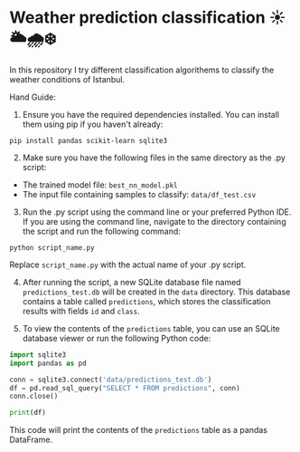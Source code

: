 # Weather prediction classification ☀️🌥️🌧️❄️
In this repository I try different classification algorithems to classify the weather conditions of Istanbul. 

Hand Guide:

1. Ensure you have the required dependencies installed. You can install them using pip if you haven't already:

```
pip install pandas scikit-learn sqlite3
```

2. Make sure you have the following files in the same directory as the .py script:

- The trained model file: `best_nn_model.pkl`
- The input file containing samples to classify: `data/df_test.csv`

3. Run the .py script using the command line or your preferred Python IDE. If you are using the command line, navigate to the directory containing the script and run the following command:

```
python script_name.py
```

Replace `script_name.py` with the actual name of your .py script.

4. After running the script, a new SQLite database file named `predictions_test.db` will be created in the `data` directory. This database contains a table called `predictions`, which stores the classification results with fields `id` and `class`.

5. To view the contents of the `predictions` table, you can use an SQLite database viewer or run the following Python code:

```python
import sqlite3
import pandas as pd

conn = sqlite3.connect('data/predictions_test.db')
df = pd.read_sql_query("SELECT * FROM predictions", conn)
conn.close()

print(df)
```

This code will print the contents of the `predictions` table as a pandas DataFrame.
